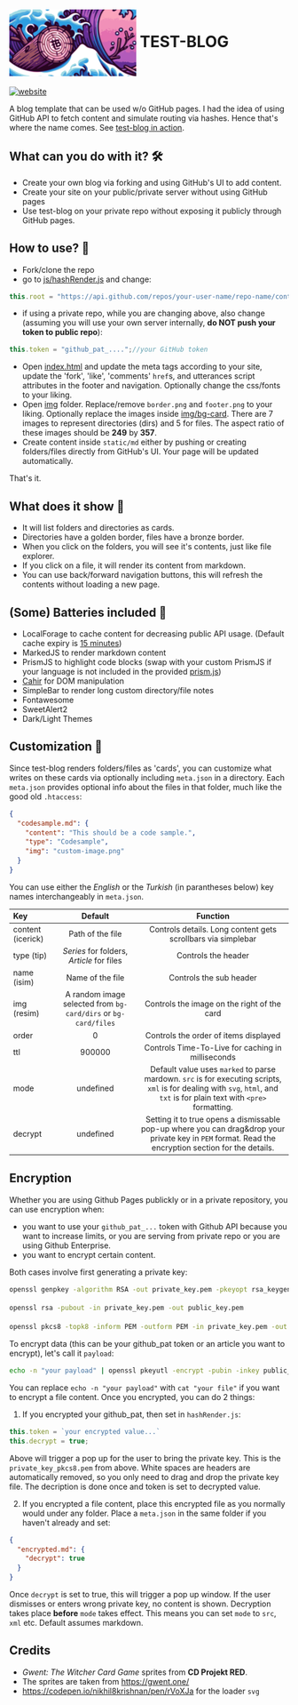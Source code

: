 # <img src="static/logo/logo.png" style="height: 120px; vertical-align: middle"> TEST-BLOG
[![website](https://img.shields.io/badge/website-showcase-orange)](https://ibrahimtanyalcin.github.io/test-blog/)

A blog template that can be used w/o GitHub pages. I had the idea of using GitHub API to fetch content and simulate routing via hashes. Hence that's where the name comes. See [test-blog in action](https://ibrahimtanyalcin.github.io/test-blog/).

## What can you do with it? 🛠️
- Create your own blog via forking and using GitHub's UI to add content.
- Create your site on your public/private server without using GitHub pages
- Use test-blog on your private repo without exposing it publicly through GitHub pages.

## How to use? 📖
- Fork/clone the repo
- go to [js/hashRender.js](static/js/hashRender.js) and change:
```javascript
this.root = "https://api.github.com/repos/your-user-name/repo-name/contents/static/md/";
```
- if using a private repo, while you are changing above, also change (assuming you will use your own server internally, **do NOT push your token to public repo**):
```javascript
this.token = "github_pat_....";//your GitHub token
```
- Open [index.html](index.html) and update the meta tags according to your site, update the 'fork', 'like', 'comments' `href`s, and utterances script attributes in the footer and navigation. Optionally change the css/fonts to your liking.
- Open [img](static/img) folder. Replace/remove `border.png` and `footer.png` to your liking. Optionally replace the images inside [img/bg-card](static/img/bg-card/). There are 7 images to represent directories (dirs) and 5 for files. The aspect ratio of these images should be **249** by **357**.
- Create content inside `static/md` either by pushing or creating folders/files directly from GitHub's UI. Your page will be updated automatically.

That's it.

## What does it show 👀

- It will list folders and directories as cards.
- Directories have a golden border, files have a bronze border.
- When you click on the folders, you will see it's contents, just like file explorer.
- If you click on a file, it will render its content from markdown.
- You can use back/forward navigation buttons, this will refresh the contents without loading a new page.

## (Some) Batteries included 🔋
- LocalForage to cache content for decreasing public API usage. (Default cache expiry is [15 minutes](static/js/stampForage.js))
- MarkedJS to render markdown content
- PrismJS to highlight code blocks (swap with your custom PrismJS if your language is not included in the provided [prism.js](static/js/prism.js))
- [Cahir](https://github.com/IbrahimTanyalcin/Cahir) for DOM manipulation
- SimpleBar to render long custom directory/file notes
- Fontawesome
- SweetAlert2
- Dark/Light Themes

## Customization 🎨
Since test-blog renders folders/files as 'cards', you can customize what writes on these cards via optionally including `meta.json` in a directory. Each `meta.json` provides optional info about the files in that folder, much like the good old `.htaccess`: 

```json
{
  "codesample.md": {
    "content": "This should be a code sample.",
    "type": "Codesample",
    "img": "custom-image.png"
  }
}
```

You can use either the *English* or the *Turkish* (in parantheses below) key names interchangeably in `meta.json`.

| Key | Default |Function
| :----------- | :------------: | :------------: | 
| content (icerick)       | Path of the file | Controls details. Long content gets scrollbars via simplebar|
| type (tip)    | *Series* for folders, *Article* for files | Controls the header
| name (isim)       | Name of the file | Controls the sub header
| img (resim) | A random image selected from `bg-card/dirs` or `bg-card/files` | Controls the image on the right of the card
| order | 0 | Controls the order of items displayed
| ttl | 900000 | Controls Time-To-Live for caching in milliseconds
| mode | undefined | Default value uses `marked` to parse mardown. `src` is for executing scripts, `xml` is for dealing with `svg`, `html`, and `txt` is for plain text with `<pre>` formatting.
| decrypt | undefined | Setting it to true opens a dismissable pop-up where you can drag&drop your private key in `PEM` format. Read the encryption section for the details.

## Encryption

Whether you are using Github Pages publickly or in a private repository, you can use encryption when:

- you want to use your `github_pat_...` token with Github API because you want to increase limits, or you are serving from private repo or you are using Github Enterprise.
- you want to encrypt certain content.

Both cases involve first generating a private key:
```bash
openssl genpkey -algorithm RSA -out private_key.pem -pkeyopt rsa_keygen_bits:2048

openssl rsa -pubout -in private_key.pem -out public_key.pem

openssl pkcs8 -topk8 -inform PEM -outform PEM -in private_key.pem -out private_key_pkcs8.pem -nocrypt
```

To encrypt data (this can be your github_pat token or an article you want to encrypt), let's call it `payload`:

```bash
echo -n "your payload" | openssl pkeyutl -encrypt -pubin -inkey public_key.pem -pkeyopt rsa_padding_mode:oaep -pkeyopt rsa_oaep_md:sha256 -pkeyopt rsa_mgf1_md:sha256 | openssl base64 > encrypted_pat_base64.txt
```

You can replace `echo -n "your payload"` with `cat "your file"` if you want to encrypt a file content. Once you encrypted, you can do 2 things:

1. If you encrypted your github_pat, then set in `hashRender.js`:
```javascript
this.token = `your encrypted value...`
this.decrypt = true;
```
Above will trigger a pop up for the user to bring the private key. This is the `private_key_pkcs8.pem` from above. White spaces are headers are automatically removed, so you only need to drag and drop the private key file. The decription is done once and token is set to decrypted value.

2. If you encrypted a file content, place this encrypted file as you normally would under any folder. Place a `meta.json` in the same folder if you haven't already and set:

```json
{
  "encrypted.md": {
    "decrypt": true
  }
}
```

Once `decrypt` is set to true, this will trigger a pop up window. If the user dismisses or enters wrong private key, no content is shown. Decryption takes place **before** `mode` takes effect. This means you can set `mode` to `src`, `xml` etc. Default assumes markdown.




## Credits
- *Gwent: The Witcher Card Game* sprites from **CD Projekt RED**.
- The sprites are taken from https://gwent.one/
- https://codepen.io/nikhil8krishnan/pen/rVoXJa for the loader `svg`